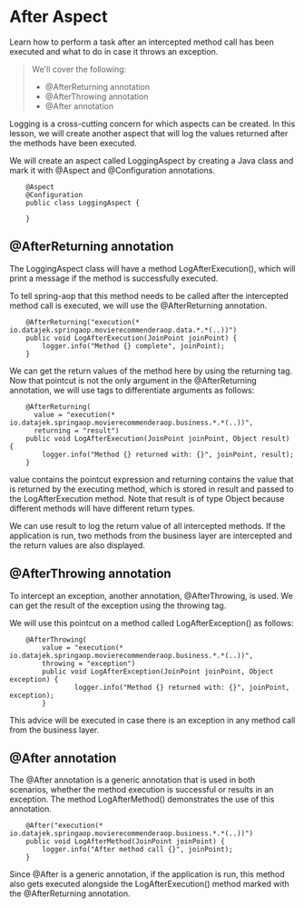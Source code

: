 # After Aspect

Learn how to perform a task after an intercepted method call has been executed and what to do in case it throws an exception.

> We'll cover the following:
>
> - @AfterReturning annotation
> - @AfterThrowing annotation
> - @After annotation

Logging is a cross-cutting concern for which aspects can be created. In this lesson, we will create another aspect that will log the values returned after the methods have been executed.

We will create an aspect called LoggingAspect by creating a Java class and mark it with @Aspect and @Configuration annotations.

        @Aspect
        @Configuration
        public class LoggingAspect {

        }

## @AfterReturning annotation

The LoggingAspect class will have a method LogAfterExecution(), which will print a message if the method is successfully executed.

To tell spring-aop that this method needs to be called after the intercepted method call is executed, we will use the @AfterReturning annotation.

        @AfterReturning("execution(* io.datajek.springaop.movierecommenderaop.data.*.*(..))")
        public void LogAfterExecution(JoinPoint joinPoint) {
            logger.info("Method {} complete", joinPoint);
        }

We can get the return values of the method here by using the returning tag. Now that pointcut is not the only argument in the @AfterReturning annotation, we will use tags to differentiate arguments as follows:

        @AfterReturning(
          value = "execution(* io.datajek.springaop.movierecommenderaop.business.*.*(..))",
          returning = "result")
        public void LogAfterExecution(JoinPoint joinPoint, Object result) {
            logger.info("Method {} returned with: {}", joinPoint, result);
        }

value contains the pointcut expression and returning contains the value that is returned by the executing method, which is stored in result and passed to the LogAfterExecution method. Note that result is of type Object because different methods will have different return types.

We can use result to log the return value of all intercepted methods. If the application is run, two methods from the business layer are intercepted and the return values are also displayed.

## @AfterThrowing annotation

To intercept an exception, another annotation, @AfterThrowing, is used. We can get the result of the exception using the throwing tag.

We will use this pointcut on a method called LogAfterException() as follows:

        @AfterThrowing(
            value = "execution(* io.datajek.springaop.movierecommenderaop.business.*.*(..))",
            throwing = "exception")
            public void LogAfterException(JoinPoint joinPoint, Object exception) {
                    logger.info("Method {} returned with: {}", joinPoint, exception);
            }

This advice will be executed in case there is an exception in any method call from the business layer.

## @After annotation

The @After annotation is a generic annotation that is used in both scenarios, whether the method execution is successful or results in an exception. The method LogAfterMethod() demonstrates the use of this annotation.

        @After("execution(* io.datajek.springaop.movierecommenderaop.business.*.*(..))")
        public void LogAfterMethod(JoinPoint joinPoint) {
            logger.info("After method call {}", joinPoint);
        }

Since @After is a generic annotation, if the application is run, this method also gets executed alongside the LogAfterExecution() method marked with the @AfterReturning annotation.
